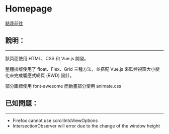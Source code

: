 # Homepage
[點我前往](https://hsuan0616.github.io/homepage/)
## 說明：
---
該頁面使用 HTML、CSS 和 Vue.js 開發。

整體排版使用了 float、Flex、Grid 三種方法，並搭配 Vue.js 來監控視窗大小變化來完成響應式網頁 (RWD) 設計。

部分圖標使用 font-awesome 而動畫部分使用 animate.css

## 已知問題：
---
* Firefox cannot use scrollIntoViewOptions
* IntersectionObserver will error due to the change of the window height